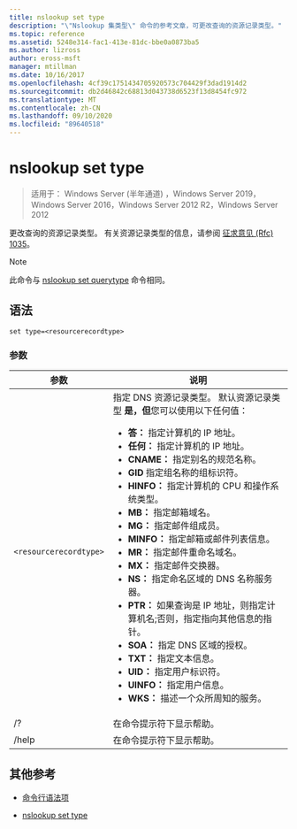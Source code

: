 ```yaml
---
title: nslookup set type
description: "\"Nslookup 集类型\" 命令的参考文章，可更改查询的资源记录类型。"
ms.topic: reference
ms.assetid: 5248e314-fac1-413e-81dc-bbe0a0873ba5
ms.author: lizross
author: eross-msft
manager: mtillman
ms.date: 10/16/2017
ms.openlocfilehash: 4cf39c1751434705920573c704429f3dad1914d2
ms.sourcegitcommit: db2d46842c68813d043738d6523f13d8454fc972
ms.translationtype: MT
ms.contentlocale: zh-CN
ms.lasthandoff: 09/10/2020
ms.locfileid: "89640518"
---
```

# <a name="nslookup-set-type"></a>nslookup set type

> 适用于： Windows Server (半年通道) ，Windows Server 2019，Windows Server 2016，Windows Server 2012 R2，Windows Server 2012

更改查询的资源记录类型。 有关资源记录类型的信息，请参阅 [征求意见 (Rfc) 1035](https://tools.ietf.org/html/rfc1035)。

> [!NOTE]
> 此命令与 [nslookup set querytype](nslookup-set-querytype.md) 命令相同。

## <a name="syntax"></a>语法

```
set type=<resourcerecordtype>
```

### <a name="parameters"></a>参数

| 参数 | 说明 |
| --------- | ----------- |
| `<resourcerecordtype>` | 指定 DNS 资源记录类型。 默认资源记录类型 **是，但**您可以使用以下任何值：<ul><li>**答：** 指定计算机的 IP 地址。</li><li>**任何：** 指定计算机的 IP 地址。</li><li>**CNAME：** 指定别名的规范名称。</li><li>**GID** 指定组名称的组标识符。</li><li>**HINFO：** 指定计算机的 CPU 和操作系统类型。</li><li>**MB：** 指定邮箱域名。</li><li>**MG：** 指定邮件组成员。</li><li>**MINFO：** 指定邮箱或邮件列表信息。</li><li>**MR：** 指定邮件重命名域名。</li><li>**MX：** 指定邮件交换器。</li><li>**NS：** 指定命名区域的 DNS 名称服务器。</li><li>**PTR：** 如果查询是 IP 地址，则指定计算机名;否则，指定指向其他信息的指针。</li><li>**SOA：** 指定 DNS 区域的授权。</li><li>**TXT：** 指定文本信息。</li><li>**UID：** 指定用户标识符。</li><li>**UINFO：** 指定用户信息。</li><li>**WKS：** 描述一个众所周知的服务。</li></ul> |
| /? | 在命令提示符下显示帮助。 |
| /help | 在命令提示符下显示帮助。 |

## <a name="additional-references"></a>其他参考

- [命令行语法项](command-line-syntax-key.md)

- [nslookup set type](nslookup-set-querytype.md)
